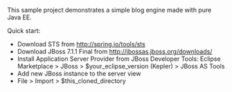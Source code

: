This sample project demonstrates a simple blog engine made with pure Java EE.

Quick start:
* Download STS from http://spring.io/tools/sts
* Download JBoss 7.1.1 Final from http://jbossas.jboss.org/downloads/
* Install Application Server Provider from JBoss Developer Tools: Eclipse Marketplace > JBoss > $your_eclipse_version (Kepler) > JBoss AS Tools
* Add new JBoss instance to the server view
* File > Import > $this_cloned_directory
